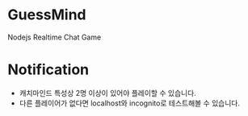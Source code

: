 # GuessMind
Nodejs Realtime Chat Game

# Notification
- 캐치마인드 특성상 2명 이상이 있어야 플레이할 수 있습니다.
- 다른 플레이어가 없다면 localhost와 incognito로 테스트해볼 수 있습니다.